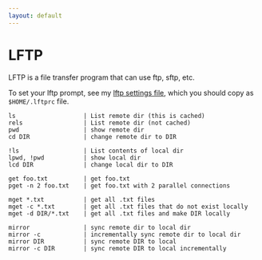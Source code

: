 ```yaml
---
layout: default
---
```


# LFTP

LFTP is a file transfer program that can use ftp, sftp, etc.

To set your lftp prompt, see my [lftp settings file](https://github.com/cpraveen/cfdlab/blob/master/configs/lftprc.txt), which you should copy as `$HOME/.lftprc` file.

```
ls                   | List remote dir (this is cached)
rels                 | List remote dir (not cached)
pwd                  | show remote dir
cd DIR               | change remote dir to DIR

!ls                  | List contents of local dir
lpwd, !pwd           | show local dir
lcd DIR              | change local dir to DIR

get foo.txt          | get foo.txt
pget -n 2 foo.txt    | get foo.txt with 2 parallel connections

mget *.txt           | get all .txt files
mget -c *.txt        | get all .txt files that do not exist locally
mget -d DIR/*.txt    | get all .txt files and make DIR locally

mirror               | sync remote dir to local dir
mirror -c            | incrementally sync remote dir to local dir
mirror DIR           | sync remote DIR to local
mirror -c DIR        | sync remote DIR to local incrementally
```
